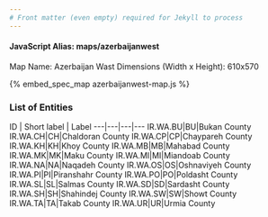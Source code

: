 ```yaml
---
# Front matter (even empty) required for Jekyll to process
---
```


#### JavaScript Alias: maps/azerbaijanwest

Map Name: Azerbaijan Wast
Dimensions (Width x Height): 610x570



{% embed_spec_map azerbaijanwest-map.js %}

### List of Entities

ID | Short label | Label
---|---|---|---
IR.WA.BU|BU|Bukan County
IR.WA.CH|CH|Chaldoran County
IR.WA.CP|CP|Chaypareh County
IR.WA.KH|KH|Khoy County
IR.WA.MB|MB|Mahabad County
IR.WA.MK|MK|Maku County
IR.WA.MI|MI|Miandoab County
IR.WA.NA|NA|Naqadeh County
IR.WA.OS|OS|Oshnaviyeh County
IR.WA.PI|PI|Piranshahr County
IR.WA.PO|PO|Poldasht County
IR.WA.SL|SL|Salmas County
IR.WA.SD|SD|Sardasht County
IR.WA.SH|SH|Shahindej County
IR.WA.SW|SW|Showt County
IR.WA.TA|TA|Takab County
IR.WA.UR|UR|Urmia County